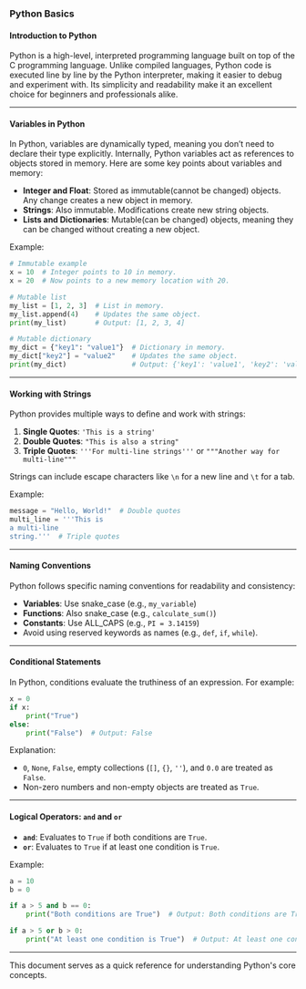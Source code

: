 ### **Python Basics**

#### **Introduction to Python**  
Python is a high-level, interpreted programming language built on top of the C programming language. Unlike compiled languages, Python code is executed line by line by the Python interpreter, making it easier to debug and experiment with. Its simplicity and readability make it an excellent choice for beginners and professionals alike.

---

#### **Variables in Python**  
In Python, variables are dynamically typed, meaning you don’t need to declare their type explicitly. Internally, Python variables act as references to objects stored in memory. Here are some key points about variables and memory:

- **Integer and Float**: Stored as immutable(cannot be changed) objects. Any change creates a new object in memory.
- **Strings**: Also immutable. Modifications create new string objects.
- **Lists and Dictionaries**: Mutable(can be changed) objects, meaning they can be changed without creating a new object.

Example:
```python
# Immutable example
x = 10  # Integer points to 10 in memory.
x = 20  # Now points to a new memory location with 20.

# Mutable list
my_list = [1, 2, 3]  # List in memory.
my_list.append(4)    # Updates the same object.
print(my_list)       # Output: [1, 2, 3, 4]

# Mutable dictionary
my_dict = {"key1": "value1"}  # Dictionary in memory.
my_dict["key2"] = "value2"    # Updates the same object.
print(my_dict)                # Output: {'key1': 'value1', 'key2': 'value2'}
```

---

#### **Working with Strings**  
Python provides multiple ways to define and work with strings:

1. **Single Quotes**: `'This is a string'`
2. **Double Quotes**: `"This is also a string"`
3. **Triple Quotes**: `'''For multi-line strings'''` or `"""Another way for multi-line"""`

Strings can include escape characters like `\n` for a new line and `\t` for a tab.  

Example:
```python
message = "Hello, World!"  # Double quotes
multi_line = '''This is
a multi-line
string.'''  # Triple quotes
```

---

#### **Naming Conventions**  
Python follows specific naming conventions for readability and consistency:

- **Variables**: Use snake_case (e.g., `my_variable`)
- **Functions**: Also snake_case (e.g., `calculate_sum()`)
- **Constants**: Use ALL_CAPS (e.g., `PI = 3.14159`)
- Avoid using reserved keywords as names (e.g., `def`, `if`, `while`).

---

#### **Conditional Statements**  
In Python, conditions evaluate the truthiness of an expression. For example:

```python
x = 0
if x:
    print("True")
else:
    print("False")  # Output: False
```

Explanation:  
- `0`, `None`, `False`, empty collections (`[]`, `{}`, `''`), and `0.0` are treated as `False`. 
- Non-zero numbers and non-empty objects are treated as `True`.

---

#### **Logical Operators: `and` and `or`**  
- **`and`**: Evaluates to `True` if both conditions are `True`.
- **`or`**: Evaluates to `True` if at least one condition is `True`.

Example:
```python
a = 10
b = 0

if a > 5 and b == 0:
    print("Both conditions are True")  # Output: Both conditions are True

if a > 5 or b > 0:
    print("At least one condition is True")  # Output: At least one condition is True
```

---

This document serves as a quick reference for understanding Python's core concepts.